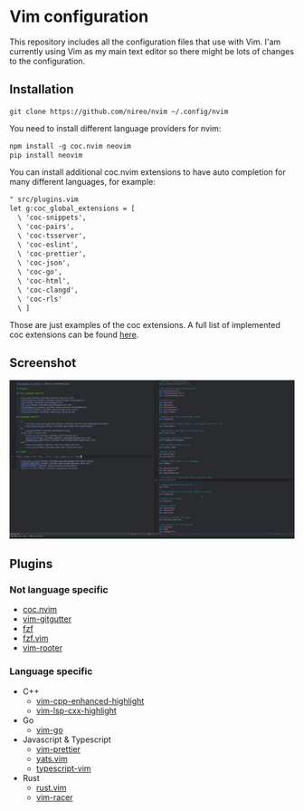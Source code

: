 # Vim configuration

This repository includes all the configuration files that use with Vim. I'am currently using Vim as my main text editor so there might be lots of changes to the configuration.

## Installation

```
git clone https://github.com/nireo/nvim ~/.config/nvim
```

You need to install different language providers for nvim:

```
npm install -g coc.nvim neovim
pip install neovim
```

You can install additional coc.nvim extensions to have auto completion for many different languages, for example:

```
" src/plugins.vim
let g:coc_global_extensions = [
  \ 'coc-snippets',
  \ 'coc-pairs',
  \ 'coc-tsserver',
  \ 'coc-eslint',
  \ 'coc-prettier',
  \ 'coc-json',
  \ 'coc-go',
  \ 'coc-html',
  \ 'coc-clangd',
  \ 'coc-rls'
  \ ]
```

Those are just examples of the coc extensions. A full list of implemented coc extensions can be found [here](https://github.com/neoclide/coc.nvim/wiki/Using-coc-extensions#implemented-coc-extensions).

## Screenshot

![Screenshot of editor](./editor-screenshot.png)

## Plugins

### Not language specific

- [coc.nvim](https://github.com/neoclide/coc.nvim)
- [vim-gitgutter](https://github.com/airblade/vim-gitgutter)
- [fzf](https://github.com/junegunn/fzf)
- [fzf.vim](https://github.com/junegunn/fzf.vim)
- [vim-rooter](https://github.com/airblade/vim-rooter)

### Language specific

- C++
  - [vim-cpp-enhanced-highlight](https://github.com/vim-cpp-enhanced-highlight)
  - [vim-lsp-cxx-highlight](https://github.com/jackguo380/vim-lsp-cxx-highlight)
- Go
  - [vim-go](https://github.com/fatih/vim-go)
- Javascript & Typescript
  - [vim-prettier](https://github.com/vim-prettier)
  - [yats.vim](https://github.com/HerringtonDarkholme/yats.vim)
  - [typescript-vim](https://github.com/leafgarland/typescript-vim)
- Rust
  - [rust.vim](https://github.com/rust-lang/rust.vim)
  - [vim-racer](https://github.com/racer-rust/vim-racer)
